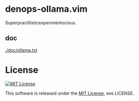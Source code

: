 # denops-ollama.vim

Superpractilisticexpermientocious.

## doc

[./doc/ollama.txt](./doc/ollama.txt)

# License

[![MIT License](http://img.shields.io/badge/license-MIT-blue.svg)](http://www.opensource.org/licenses/MIT)

This software is released under the
[MIT License](http://www.opensource.org/licenses/MIT), see LICENSE.
